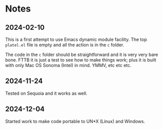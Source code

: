 # Notes

## 2024-02-10

This is a first attempt to use Emacs dynamic module facility.
The top `platel.el` file is empty and all the action is in the `c`
folder.

The code in the `c` folder should be straightforward and it is very
very bare bone.  FTTB it is just a test to see how to make things
work; plus it is built with only Mac OS Sonoma (Intel) in
mind. YMMV, etc etc etc.


## 2024-11-24

Tested on Sequoia and it works as well.


## 2024-12-04

Started work to make code portable to UN*X (Linux) and Windows.
